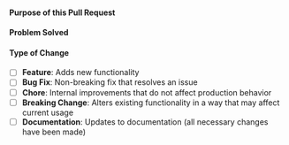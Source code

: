 #### Purpose of this Pull Request

<!--- Clearly describe the changes introduced in this pull request. Include context and any relevant background. -->

#### Problem Solved

<!--- Explain the issue or need that prompted this change. Provide any necessary context or background. -->

#### Type of Change  
- [ ] **Feature**: Adds new functionality  
- [ ] **Bug Fix**: Non-breaking fix that resolves an issue  
- [ ] **Chore**: Internal improvements that do not affect production behavior  
- [ ] **Breaking Change**: Alters existing functionality in a way that may affect current usage  
- [ ] **Documentation**: Updates to documentation (all necessary changes have been made)